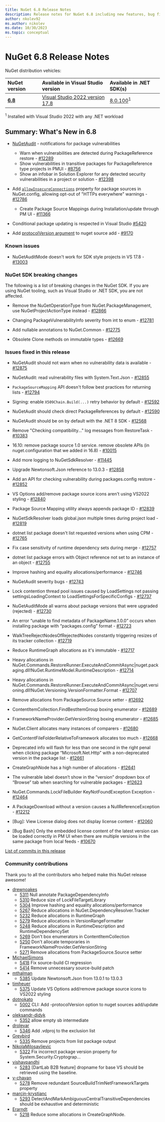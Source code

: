 ```yaml
---
title: NuGet 6.8 Release Notes
description: Release notes for NuGet 6.8 including new features, bug fixes, and DCRs.
author: nkolev92
ms.author: nikolev
ms.date: 10/30/2023
ms.topic: conceptual
---
```


# NuGet 6.8 Release Notes

NuGet distribution vehicles:

| NuGet version | Available in Visual Studio version | Available in .NET SDK(s) |
|:---|:---|:---|
| [**6.8**](https://nuget.org/downloads) | [Visual Studio 2022 version 17.8](https://visualstudio.microsoft.com/downloads/) | [8.0.100](https://dotnet.microsoft.com/download/dotnet/8.0)<sup>1</sup> |


<sup>1</sup> Installed with Visual Studio 2022 with any .NET workload


## Summary: What's New in 6.8

* [NuGetAudit](../concepts/Auditing-Packages.md) - notifications for package vulnerabilities
  * Warn when vulnerabilities are detected during PackageReference restore  - [#12289](https://github.com/NuGet/Home/issues/12289)
  * Show vulnerabilities in transitive packages for PackageReference type projects in PMUI - [#8756](https://github.com/NuGet/Home/issues/8756)
  * Show an infobar in Solution Explorer for any detected security vulnerabilities in a project or solution - [#12398](https://github.com/NuGet/Home/issues/12398)

* Add [`allowInsecureConnections`](../reference/nuget-config-file.md#packagesources) property for package sources in NuGet.config, allowing opt-out of "HTTPs everywhere" warnings - [#12786](https://github.com/NuGet/Home/issues/12786)

  * Create Package Source Mappings during Installation/update through PM UI - [#11366](https://github.com/NuGet/Home/issues/11366)

* Conditional package updating is respected in Visual Studio [#5420](https://github.com/NuGet/NuGet.Client/pull/5420)

* Add [protocolVersion argument](../reference/cli-reference/cli-ref-sources.md#options) to nuget source add - [#9170](https://github.com/NuGet/Home/issues/9170)

### Known issues

* NuGetAuditMode doesn't work for SDK style projects in VS 17.8 - [#13003](https://github.com/NuGet/Home/issues/13003)

### NuGet SDK breaking changes

The following is a list of breaking changes in the NuGet SDK. If you are using NuGet tooling, such as Visual Studio or .NET SDK, you are not affected.

* Remove the NuGetOperationType from NuGet.PackageManagement, use NuGetProjectActionType instead - [#12866](https://github.com/NuGet/Home/issues/12866)

* Changing PackageVulnerabilityInfo severity from int to enum - [#12781](https://github.com/NuGet/Home/issues/12781)

* Add nullable annotations to NuGet.Common - [#12775](https://github.com/NuGet/Home/issues/12775)

* Obsolete Clone methods on immutable types - [#12669](https://github.com/NuGet/Home/issues/12669)

### Issues fixed in this release

* NuGetAudit should not warn when no vulnerability data is available - [#12875](https://github.com/NuGet/Home/issues/12875)

* NuGetAudit: read vulnerability files with System.Text.Json - [#12855](https://github.com/NuGet/Home/issues/12855)

* `PackageSourceMapping` API doesn't follow best practices for returning lists - [#12794](https://github.com/NuGet/Home/issues/12794)

* Signing:  enable `X509Chain.Build(...)` retry behavior by default - [#12592](https://github.com/NuGet/Home/issues/12592)

* NuGetAudit should check direct PackageReferences by default - [#12590](https://github.com/NuGet/Home/issues/12590)

* NuGetAudit should be on by default with the .NET 8 SDK - [#12568](https://github.com/NuGet/Home/issues/12568)

* Remove "Checking compatibility..." log messages from RestoreTask - [#10383](https://github.com/NuGet/Home/issues/10383)

* 16.10: remove package source 1.0 service. remove obsolete APIs (in nuget.configuration that we added in 16.8) - [#10015](https://github.com/NuGet/Home/issues/10015)

* Add more logging to NuGetSdkResolver - [#11445](https://github.com/NuGet/Home/issues/11445)

* Upgrade Newtonsoft.Json reference to 13.0.3 - [#12858](https://github.com/NuGet/Home/issues/12858)

* Add an API for checking vulnerability during packages.config restore - [#12852](https://github.com/NuGet/Home/issues/12852)

* VS Options add/remove package source icons aren't using VS2022 styling - [#12840](https://github.com/NuGet/Home/issues/12840)

* Package Source Mapping utility always appends package ID - [#12839](https://github.com/NuGet/Home/issues/12839)

* NuGetSdkResolver loads global.json multiple times during project load - [#12819](https://github.com/NuGet/Home/issues/12819)

* dotnet list package doesn't list requested versions when using CPM - [#12765](https://github.com/NuGet/Home/issues/12765)

* Fix case sensitivity of runtime dependency sets during merge - [#12757](https://github.com/NuGet/Home/issues/12757)

* dotnet list package errors with Object reference not set to an instance of an object - [#12755](https://github.com/NuGet/Home/issues/12755)

* Improve hashing and equality allocations/performance - [#12746](https://github.com/NuGet/Home/issues/12746)

* NuGetAudit severity bugs - [#12743](https://github.com/NuGet/Home/issues/12743)

* Lock contention thread pool issues caused by LoadSettings not passing settingsLoadingContext to LoadSettingsForSpecificConfigs - [#12737](https://github.com/NuGet/Home/issues/12737)

* NuGetAuditMode all warns about package versions that were upgraded (rejected) - [#12730](https://github.com/NuGet/Home/issues/12730)

* An error “unable to find metadata of PackageName.1.0.0” occurs when installing package with “packages.config” format - [#12723](https://github.com/NuGet/Home/issues/12723)

* WalkTreeRejectNodesOfRejectedNodes constantly triggering resizes of its tracker collection - [#12719](https://github.com/NuGet/Home/issues/12719)

* Reduce RuntimeGraph allocations as it's immutable - [#12717](https://github.com/NuGet/Home/issues/12717)

* Heavy allocations in NuGet.Commands.RestoreRunner.ExecuteAndCommitAsync|nuget.packaging.dll!NuGet.RuntimeModel.RuntimeDescription - [#12714](https://github.com/NuGet/Home/issues/12714)

* Heavy allocations in NuGet.Commands.RestoreRunner.ExecuteAndCommitAsync|nuget.versioning.dll!NuGet.Versioning.VersionFormatter.Format - [#12707](https://github.com/NuGet/Home/issues/12707)

* Remove allocations from PackageSource.Source setter - [#12692](https://github.com/NuGet/Home/issues/12692)

* ContentItemCollection.FindBestItemGroup boxing enumerator - [#12689](https://github.com/NuGet/Home/issues/12689)

* FrameworkNameProvider.GetVersionString boxing enumerator - [#12685](https://github.com/NuGet/Home/issues/12685)

* NuGet.Client allocates many instances of comparers - [#12680](https://github.com/NuGet/Home/issues/12680)

* GetContentFileFolderRelativeToFramework allocates too much - [#12668](https://github.com/NuGet/Home/issues/12668)

* Deprecated info will flash for less than one second in the right penal when clicking package “Microsoft.Net.Http” with a non-deprecated version in the package list - [#12661](https://github.com/NuGet/Home/issues/12661)

* CreateGraphNode has a high number of allocations - [#12641](https://github.com/NuGet/Home/issues/12641)

* The vulnerable label doesn’t show in the “version” dropdown box of “Browse” tab when searching for vulnerable packages  - [#12623](https://github.com/NuGet/Home/issues/12623)

* NuGet.Commands.LockFileBuilder  KeyNotFoundException Exception - [#12464](https://github.com/NuGet/Home/issues/12464)

* A PackageDownload without a version causes a NullReferenceException - [#12212](https://github.com/NuGet/Home/issues/12212)

* [Bug]: View License dialog does not display license content - [#12060](https://github.com/NuGet/Home/issues/12060)


* [Bug Bash] Only the embedded license content of the latest version can be loaded correctly in PM UI when there are multiple versions in the same package from local feeds - [#10670](https://github.com/NuGet/Home/issues/10670)

[List of commits in this release](https://github.com/NuGet/NuGet.Client/compare/6.8.0.131...6.7.0.127)

### Community contributions

Thank you to all the contributors who helped make this NuGet release awesome!

* [drewnoakes](https://github.com/NuGet/NuGet.Client/pull/5311)
  * [5311](https://github.com/NuGet/NuGet.Client/pull/5311) Null annotate PackageDependencyInfo
  * [5310](https://github.com/NuGet/NuGet.Client/pull/5310) Reduce size of LockFileTargetLibrary
  * [5304](https://github.com/NuGet/NuGet.Client/pull/5304) Improve hashing and equality allocations/performance
  * [5267](https://github.com/NuGet/NuGet.Client/pull/5267) Reduce allocations in NuGet.DependencyResolver.Tracker
  * [5232](https://github.com/NuGet/NuGet.Client/pull/5232) Reduce allocations in RuntimeGraph
  * [5279](https://github.com/NuGet/NuGet.Client/pull/5279) Reduce allocations in VersionRangeFormatter
  * [5248](https://github.com/NuGet/NuGet.Client/pull/5248) Reduce allocations in RuntimeDescription and RuntimeDependencySet
  * [5269](https://github.com/NuGet/NuGet.Client/pull/5269) Don't box enumerators in ContentItemCollection
  * [5250](https://github.com/NuGet/NuGet.Client/pull/5250) Don't allocate temporaries in FrameworkNameProvider.GetVersionString
  * [5271](https://github.com/NuGet/NuGet.Client/pull/5271) Remove allocations from PackageSource.Source setter
* [MichaelSimons](https://github.com/NuGet/NuGet.Client/pull/5418)
  * [5418](https://github.com/NuGet/NuGet.Client/pull/5418) Fix source-build CI regression
  * [5414](https://github.com/NuGet/NuGet.Client/pull/5414) Remove unnecessary source-build patch
* [mthalman](https://github.com/NuGet/NuGet.Client/pull/5385)
  * [5385](https://github.com/NuGet/NuGet.Client/pull/5385) Update Newtonsoft.Json from 13.0.1 to 13.0.3
* [timheuer](https://github.com/NuGet/NuGet.Client/pull/5375)
  * [5375](https://github.com/NuGet/NuGet.Client/pull/5375) Update VS Options add/remove package source icons to VS2022 styling
* [dotnokato](https://github.com/NuGet/NuGet.Client/pull/5002)
  * [5002](https://github.com/NuGet/NuGet.Client/pull/5002) CLI: Add -protocolVersion option to nuget sources add/update commands
* [oleksandr-didyk](https://github.com/NuGet/NuGet.Client/pull/5352)
  * [5352](https://github.com/NuGet/NuGet.Client/pull/5352) allow empty sb intermediate
* [drolevar](https://github.com/NuGet/NuGet.Client/pull/5346)
  * [5346](https://github.com/NuGet/NuGet.Client/pull/5346) Add .vdproj to the exclusion list
* [Greybird](https://github.com/NuGet/NuGet.Client/pull/5335)
  * [5335](https://github.com/NuGet/NuGet.Client/pull/5335) Remove projects from list package output
* [NikolaMilosavljevic](https://github.com/NuGet/NuGet.Client/pull/5322)
  * [5322](https://github.com/NuGet/NuGet.Client/pull/5322) Fix incorrect package version property for System.Security.Cryptograp…
* [vishavpandhi](https://github.com/NuGet/NuGet.Client/pull/5283)
  * [5283](https://github.com/NuGet/NuGet.Client/pull/5283) [DartLab B2B feature] dropname for base VS should be retrieved using the baseline.
* [v-chayan](https://github.com/NuGet/NuGet.Client/pull/5278)
  * [5278](https://github.com/NuGet/NuGet.Client/pull/5278) Remove redundant SourceBuildTrimNetFrameworkTargets property
* [marcin-krystianc](https://github.com/NuGet/NuGet.Client/pull/5293)
  * [5293](https://github.com/NuGet/NuGet.Client/pull/5293) DetectAndMarkAmbiguousCentralTransitiveDependencies should be exhaustive and deterministic
* [Erarndt](https://github.com/NuGet/NuGet.Client/pull/5218)
  * [5218](https://github.com/NuGet/NuGet.Client/pull/5218) Reduce some allocations in CreateGraphNode.

